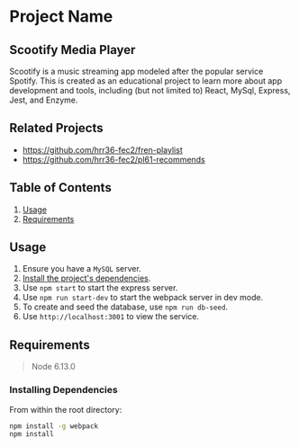 # Project Name
## Scootify Media Player

Scootify is a music streaming app modeled after the popular service Spotify. This is created as an educational project to learn more about app development and tools, including (but not limited to) React, MySql, Express, Jest, and Enzyme.

## Related Projects

  - https://github.com/hrr36-fec2/fren-playlist
  - https://github.com/hrr36-fec2/pl61-recommends

## Table of Contents

1. [Usage](#Usage)
1. [Requirements](#requirements)

## Usage

1. Ensure you have a `MySQL` server.
2. [Install the project's dependencies](#installing-dependencies).
3. Use `npm start` to start the express server.
4. Use `npm run start-dev` to start the webpack server in dev mode.
5. To create and seed the database, use `npm run db-seed`.
6. Use `http://localhost:3001` to view the service.

## Requirements

> Node 6.13.0

### Installing Dependencies

From within the root directory:

```sh
npm install -g webpack
npm install
```


